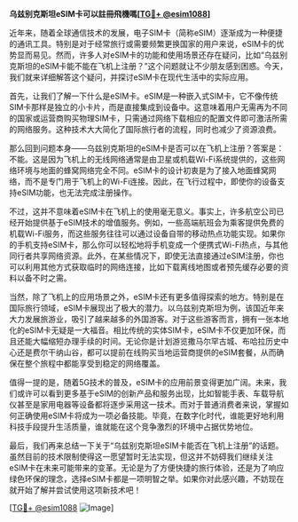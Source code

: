 **乌兹别克斯坦eSIM卡可以註冊飛機嗎[[TG💪+ @esim1088](https://t.me/s/esim1088)]**

近年来，随着全球通信技术的发展，电子SIM卡（简称eSIM）逐渐成为一种便捷的通讯工具。特别是对于经常旅行或需要频繁更换国家的用户来说，eSIM卡的优势显而易见。然而，许多人对eSIM卡的功能和使用场景还存在疑问，比如“乌兹别克斯坦的eSIM卡能不能在飞机上注册？”这个问题就让不少朋友感到困惑。今天，我们就来详细解答这个疑问，并探讨eSIM卡在现代生活中的实际应用。

首先，让我们了解一下什么是eSIM卡。eSIM是一种嵌入式SIM卡，它不像传统SIM卡那样是独立的小卡片，而是直接集成到设备中。这意味着用户无需再为不同的国家或运营商购买物理SIM卡，只需通过网络下载相应的配置文件即可激活所需的网络服务。这种技术大大简化了国际旅行者的流程，同时也减少了资源浪费。

那么回到问题本身——乌兹别克斯坦的eSIM卡是否可以在飞机上注册？答案是：不能。这是因为飞机上的无线网络通常是由卫星或机载Wi-Fi系统提供的，这些网络环境与地面的蜂窝网络完全不同。eSIM卡的设计初衷是为了接入地面蜂窝网络，而不是专门用于飞机上的Wi-Fi连接。因此，在飞行过程中，即使你的设备支持eSIM功能，也无法完成注册操作。

不过，这并不意味着eSIM卡在飞机上的使用毫无意义。事实上，许多航空公司已经开始提供基于eSIM技术的增值服务。例如，一些高端航班会为乘客提供免费的机载Wi-Fi服务，而这些服务往往可以通过设备自带的移动热点功能实现。如果你的手机支持eSIM卡，那么你可以轻松地将手机变成一个便携式Wi-Fi热点，与其他同行者共享网络资源。此外，在某些情况下，即使无法直接通过eSIM注册，你也可以利用其他方式获取临时的网络连接，比如下载离线地图或者预先缓存必要的资料以备不时之需。

当然，除了飞机上的应用场景之外，eSIM卡还有更多值得探索的地方。特别是在国际旅行领域，eSIM卡展现出了极大的潜力。以乌兹别克斯坦为例，该国近年来大力发展旅游业，吸引了越来越多的外国游客。对于这些游客而言，拥有一张本地化的eSIM卡无疑是一大福音。相比传统的实体SIM卡，eSIM卡不仅更加环保，而且还能大幅缩短办理手续的时间。无论你是计划游览撒马尔罕古城、布哈拉历史中心还是费尔干纳山谷，都可以提前在线购买当地运营商提供的eSIM套餐，从而确保在整个旅程中都能享受到稳定的网络覆盖。

值得一提的是，随着5G技术的普及，eSIM卡的应用前景变得更加广阔。未来，我们或许可以看到更多基于eSIM的创新产品和服务出现，比如智能手表、车载导航仪甚至是家用电器等设备都将逐步采用这一技术。而对于普通消费者来说，掌握如何正确使用eSIM卡将成为一项必备技能。毕竟，在数字化时代，谁能更好地利用科技手段提升生活质量，谁就能在这个竞争激烈的环境中占据优势地位。

最后，我们再来总结一下关于“乌兹别克斯坦eSIM卡能否在飞机上注册”的话题。虽然目前的技术限制使得这一愿望暂时无法实现，但这并不妨碍我们继续关注eSIM卡在未来可能带来的变革。无论是为了方便快捷的旅行体验，还是为了响应绿色环保的理念，选择eSIM卡都是一项明智之举。如果你对此感兴趣，不妨现在就开始了解并尝试使用这项新技术吧！

[[TG💪+ @esim1088](https://t.me/s/esim1088) ![Image](https://i.postimg.cc/4NQfJmqS/Snipaste-2025-05-13-00-14-12.png)]